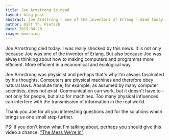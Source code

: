 ```yaml
---
title: Joe Armstrong is dead
layout: blog_post
abstract: Joe Armstrong - one of the inventors of Erlang - died today.
author: Ralf Th. Pietsch
date: 2019-04-20
image: mourning
---
```

Joe Armstrong died today.
I was really shocked by this news.
It is not only because Joe was one of the inventor of Erlang.
But also because Joe was always thinking about how to making computers and programms more efficient.
More efficient in a economical and ecological way.

Joe Armstrong was physicist and perhaps that's why I'm always fascinated by his thoughts.
Computers are physical machines and therefore obey natural laws.
Absolute time, for example, as assumed by many computer scientists, does not exist.
Communication can work, but it doesn't have to - not only for people, but also for machines.
Too many physical influences can interfere with the transmission of information in the real world.

Thank you Joe for all you interesting questions and for the solutions which brings us one small step further.

PS: If you don't know what I'm talking about, perhaps you should give this video a chance:
<a href="https://www.youtube.com/watch?v=lKXe3HUG2l4">"The Mess We're In"</a>.
